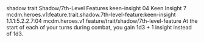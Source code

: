 <ability>
  <metadata>
    <class>shadow</class>
    <feature_type>trait</feature_type>
    <file_dpath>Shadow/7th-Level Features</file_dpath>
    <item_id>keen-insight</item_id>
    <item_index>04</item_index>
    <item_name>Keen Insight</item_name>
    <level>7</level>
    <scc>mcdm.heroes.v1:feature.trait.shadow.7th-level-feature:keen-insight</scc>
    <scdc>1.1.1:5.2.2.7:04</scdc>
    <source>mcdm.heroes.v1</source>
    <type>feature/trait/shadow/7th-level-feature</type>
  </metadata>
  <effects>
    <effect type="mundane">At the start of each of your turns during combat, you gain 1d3 + 1 insight instead of 1d3.</effect>
  </effects>
</ability>
